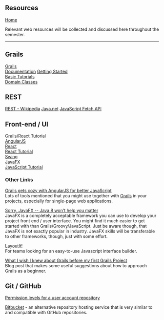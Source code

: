 ## Resources  
[Home](README.md)

Relevant web resources will be collected and discussed here throughout the semester.

---

## Grails  
[Grails](www.grails.org)  
[Documentation](http://docs.grails.org/latest/)
[Getting Started](http://docs.grails.org/latest/guide/gettingStarted.html)  
[Basic Tutorials](http://grails.asia/grails-tutorial-for-beginners/)  
[Domain Classes](http://docs.grails.org/3.1.1/ref/Domain%20Classes/Usage.html)

## REST
[REST - Wikipedia](https://en.wikipedia.org/wiki/Representational_state_transfer)
[Java.net](https://docs.oracle.com/javase/7/docs/api/java/net/package-summary.html)
[JavaScript Fetch API](https://developer.mozilla.org/en-US/docs/Web/API/Fetch_API/Using_Fetch)  

## Front-end / UI  

[Grails/React Tutorial](http://grailsblog.objectcomputing.com/posts/2016/05/28/using-react-with-grails.html)  
[AngularJS](https://angularjs.org/)  
[React](https://facebook.github.io/react/)  
[React Tutorial](https://facebook.github.io/react/tutorial/tutorial.html)  
[Swing](https://docs.oracle.com/javase/tutorial/uiswing/)  
[JavaFX](http://docs.oracle.com/javafx/2/get_started/jfxpub-get_started.htm)  
[JavaScript Tutorial](http://www.w3schools.com/js/default.asp)  


### Other Links

[Grails gets cozy with AngularJS for better JavaScript](http://www.infoworld.com/article/2988234/javascript/grails-gets-cozy-with-angularjs-for-better-javascript.html)  
Lots of tools mentioned that you might use together with [Grails](http://www.grails.org/) in your projects, especially for single-page web applications.

[Sorry, JavaFX -- Java 8 won't help you matter](http://www.infoworld.com/article/2610802/java/sorry--javafx----java-8-won-t-help-you-matter.html)  
JavaFX is a completely acceptable framework you can use to develop your project front end / user interface. You might find it much easier to get started with than Grails/Groovy/JavaScript. Just be aware though, that JavaFX is not exactly popular in industry. JavaFX skills will be transferable to other frameworks, though, just with some effort.

[LayoutIt!](http://www.layoutit.com/)  
For teams looking for an easy-to-use Javascript interface builder.

[What I wish I knew about Grails before my first Grails Project](https://objectpartners.com/2013/10/15/what-i-wish-i-knew-about-grails-before-my-first-grails-project/)  
Blog post that makes some useful suggestions about how to approach Grails as a beginner.

## Git / GitHub

[Permission levels for a user account repository](https://help.github.com/articles/permission-levels-for-a-user-account-repository/)  

[Bitbucket](https://bitbucket.org/) - an alternative repository hosting service that is very similar to and compatible with GitHub repositories.
